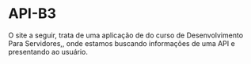 # API-B3

O  site a seguir, trata de uma aplicação de do curso de  Desenvolvimento Para Servidores,, onde estamos buscando informações de uma API e presentando ao usuário.
